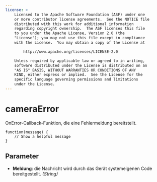```yaml
---
license: >
    Licensed to the Apache Software Foundation (ASF) under one
    or more contributor license agreements.  See the NOTICE file
    distributed with this work for additional information
    regarding copyright ownership.  The ASF licenses this file
    to you under the Apache License, Version 2.0 (the
    "License"); you may not use this file except in compliance
    with the License.  You may obtain a copy of the License at

        http://www.apache.org/licenses/LICENSE-2.0

    Unless required by applicable law or agreed to in writing,
    software distributed under the License is distributed on an
    "AS IS" BASIS, WITHOUT WARRANTIES OR CONDITIONS OF ANY
    KIND, either express or implied.  See the License for the
    specific language governing permissions and limitations
    under the License.
---
```


# cameraError

OnError-Callback-Funktion, die eine Fehlermeldung bereitstellt.

    function(message) {
        // Show a helpful message
    }
    

## Parameter

*   **Meldung**: die Nachricht wird durch das Gerät systemeigenen Code bereitgestellt. *(String)*